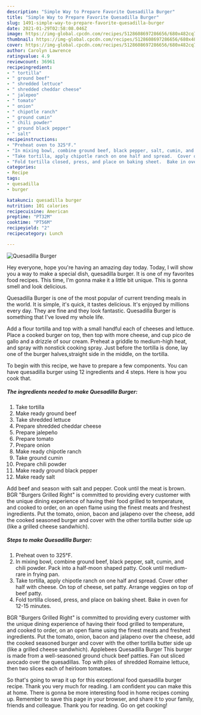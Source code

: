```yaml
---
description: "Simple Way to Prepare Favorite Quesadilla Burger"
title: "Simple Way to Prepare Favorite Quesadilla Burger"
slug: 1491-simple-way-to-prepare-favorite-quesadilla-burger
date: 2021-01-29T02:58:08.046Z
image: https://img-global.cpcdn.com/recipes/5128608697286656/680x482cq70/quesadilla-burger-recipe-main-photo.jpg
thumbnail: https://img-global.cpcdn.com/recipes/5128608697286656/680x482cq70/quesadilla-burger-recipe-main-photo.jpg
cover: https://img-global.cpcdn.com/recipes/5128608697286656/680x482cq70/quesadilla-burger-recipe-main-photo.jpg
author: Carolyn Lawrence
ratingvalue: 4.9
reviewcount: 36961
recipeingredient:
- " tortilla"
- " ground beef"
- " shredded lettuce"
- " shredded cheddar cheese"
- " jalepeo"
- " tomato"
- " onion"
- " chipotle ranch"
- " ground cumin"
- " chili powder"
- " ground black pepper"
- " salt"
recipeinstructions:
- "Preheat oven to 325°F."
- "In mixing bowl, combine ground beef, black pepper, salt, cumin, and chili powder.  Pack into a half-moon shaped patty.  Cook until medium-rare in frying pan."
- "Take tortilla, apply chipotle ranch on one half and spread.  Cover other half with cheese.  On top of cheese, set patty.  Arrange veggies on top of beef patty."
- "Fold tortilla closed, press, and place on baking sheet.  Bake in oven for 12-15 minutes."
categories:
- Recipe
tags:
- quesadilla
- burger

katakunci: quesadilla burger 
nutrition: 101 calories
recipecuisine: American
preptime: "PT32M"
cooktime: "PT56M"
recipeyield: "2"
recipecategory: Lunch

---
```



![Quesadilla Burger](https://img-global.cpcdn.com/recipes/5128608697286656/680x482cq70/quesadilla-burger-recipe-main-photo.jpg)

Hey everyone, hope you're having an amazing day today. Today, I will show you a way to make a special dish, quesadilla burger. It is one of my favorites food recipes. This time, I'm gonna make it a little bit unique. This is gonna smell and look delicious.

Quesadilla Burger is one of the most popular of current trending meals in the world. It is simple, it's quick, it tastes delicious. It's enjoyed by millions every day. They are fine and they look fantastic. Quesadilla Burger is something that I've loved my whole life.

Add a flour tortilla and top with a small handful each of cheeses and lettuce. Place a cooked burger on top, then top with more cheese, and cup pico de gallo and a drizzle of sour cream. Preheat a griddle to medium-high heat, and spray with nonstick cooking spray. Just before the tortilla is done, lay one of the burger halves,straight side in the middle, on the tortilla.


To begin with this recipe, we have to prepare a few components. You can have quesadilla burger using 12 ingredients and 4 steps. Here is how you cook that.

<!--inarticleads1-->

##### The ingredients needed to make Quesadilla Burger:

1. Take  tortilla
1. Make ready  ground beef
1. Take  shredded lettuce
1. Prepare  shredded cheddar cheese
1. Prepare  jalepeño
1. Prepare  tomato
1. Prepare  onion
1. Make ready  chipotle ranch
1. Take  ground cumin
1. Prepare  chili powder
1. Make ready  ground black pepper
1. Make ready  salt


Add beef and season with salt and pepper. Cook until the meat is brown. BGR &#34;Burgers Grilled Right&#34; is committed to providing every customer with the unique dining experience of having their food grilled to temperature, and cooked to order, on an open flame using the finest meats and freshest ingredients. Put the tomato, onion, bacon and jalapeno over the cheese, add the cooked seasoned burger and cover with the other tortilla butter side up (like a grilled cheese sandwhich). 

<!--inarticleads2-->

##### Steps to make Quesadilla Burger:

1. Preheat oven to 325°F.
1. In mixing bowl, combine ground beef, black pepper, salt, cumin, and chili powder.  Pack into a half-moon shaped patty.  Cook until medium-rare in frying pan.
1. Take tortilla, apply chipotle ranch on one half and spread.  Cover other half with cheese.  On top of cheese, set patty.  Arrange veggies on top of beef patty.
1. Fold tortilla closed, press, and place on baking sheet.  Bake in oven for 12-15 minutes.


BGR &#34;Burgers Grilled Right&#34; is committed to providing every customer with the unique dining experience of having their food grilled to temperature, and cooked to order, on an open flame using the finest meats and freshest ingredients. Put the tomato, onion, bacon and jalapeno over the cheese, add the cooked seasoned burger and cover with the other tortilla butter side up (like a grilled cheese sandwhich). Applebees Quesadilla Burger This burger is made from a well-seasoned ground chuck beef patties. Fan out sliced avocado over the quesadillas. Top with piles of shredded Romaine lettuce, then two slices each of heirloom tomatoes. 

So that's going to wrap it up for this exceptional food quesadilla burger recipe. Thank you very much for reading. I am confident you can make this at home. There is gonna be more interesting food in home recipes coming up. Remember to save this page in your browser, and share it to your family, friends and colleague. Thank you for reading. Go on get cooking!
